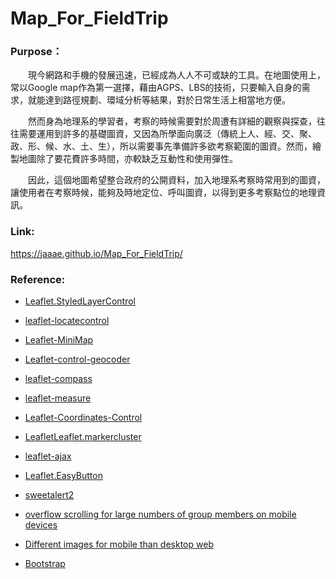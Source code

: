 # Map_For_FieldTrip
### Purpose：
&emsp;&emsp;現今網路和手機的發展迅速，已經成為人人不可或缺的工具。在地圖使用上，常以Google map作為第一選擇，藉由AGPS、LBS的技術，只要輸入自身的需求，就能達到路徑規劃、環域分析等結果，對於日常生活上相當地方便。
  
&emsp;&emsp;然而身為地理系的學習者，考察的時候需要對於周遭有詳細的觀察與探查，往往需要運用到許多的基礎圖資，又因為所學面向廣泛（傳統上人、經、交、聚、政、形、候、水、土、生），所以需要事先準備許多欲考察範圍的圖資。然而，繪製地圖除了要花費許多時間，亦較缺乏互動性和使用彈性。
  
&emsp;&emsp;因此，這個地圖希望整合政府的公開資料，加入地理系考察時常用到的圖資，讓使用者在考察時候，能夠及時地定位、呼叫圖資，以得到更多考察點位的地理資訊。

### Link: 
https://jaaae.github.io/Map_For_FieldTrip/

### Reference:
+ [Leaflet.StyledLayerControl](https://github.com/davicustodio/Leaflet.StyledLayerControl)

+ [leaflet-locatecontrol](https://github.com/domoritz/leaflet-locatecontrol)

+ [Leaflet-MiniMap](https://github.com/Norkart/Leaflet-MiniMap)

+ [Leaflet-control-geocoder]( https://github.com/perliedman/leaflet-control-geocoder)

+ [leaflet-compass](https://github.com/stefanocudini/leaflet-compass)

+ [leaflet-measure](https://github.com/aprilandjan/leaflet.measure)

+ [Leaflet-Coordinates-Control](https://github.com/zimmicz/Leaflet-Coordinates-Control)

+ [LeafletLeaflet.markercluster](https://github.com/Leaflet/Leaflet.markercluster)

+ [leaflet-ajax](https://github.com/calvinmetcalf/leaflet-ajax)

+ [Leaflet.EasyButton](https://github.com/CliffCloud/Leaflet.EasyButton)

+ [sweetalert2](https://github.com/sweetalert2/sweetalert2)

+ [overflow scrolling for large numbers of group members on mobile devices](https://github.com/davicustodio/Leaflet.StyledLayerControl/issues/11)

+ [Different images for mobile than desktop web](https://community.shopify.com/c/shopify-design/different-images-for-mobile-than-desktop-web/td-p/522935)

+ [Bootstrap](https://getbootstrap.com/)






